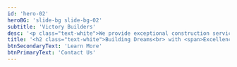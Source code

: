 ```yaml
---
id: 'hero-02'
heroBG: 'slide-bg slide-bg-02'
subtitle: 'Victory Builders'
desc: '<p class="text-white">We provide exceptional construction services with a commitment to client satisfaction and innovative solutions. Specializing in residential, commercial and industrial construction, we deliver high-quality results that consistently exceed expectations.</p>'
title: '<h2 class="text-white">Building Dreams<br> with <span>Excellence</span></h2>'
btnSecondaryText: 'Learn More'
btnPrimaryText: 'Contact Us'
---
```

